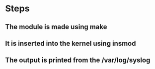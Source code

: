 # Steps

## The module is made using make

## It is inserted into the kernel using insmod

## The output is printed from the /var/log/syslog
